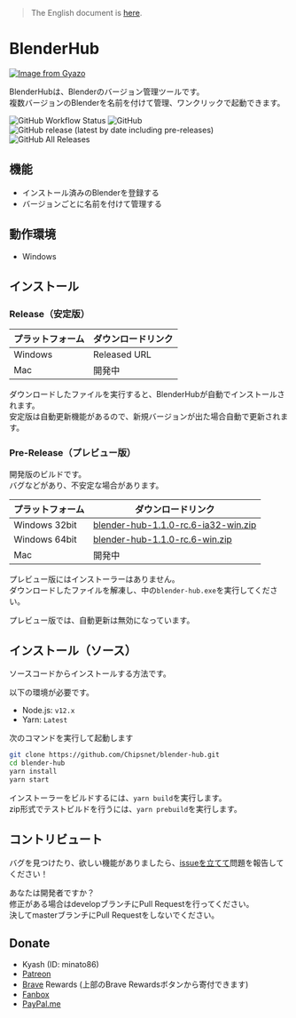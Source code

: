 > The English document is [here](./README_en.md).

# BlenderHub

[![Image from Gyazo](https://i.gyazo.com/66b65ee1e919d97eb1eaea00566dbc3f.png)](https://gyazo.com/66b65ee1e919d97eb1eaea00566dbc3f)

BlenderHubは、Blenderのバージョン管理ツールです。       
複数バージョンのBlenderを名前を付けて管理、ワンクリックで起動できます。

![GitHub Workflow Status](https://img.shields.io/github/workflow/status/Chipsnet/blender-hub/Node.js%20CI?style=flat-square)
![GitHub](https://img.shields.io/github/license/chipsnet/blender-hub?style=flat-square)
![GitHub release (latest by date including pre-releases)](https://img.shields.io/github/v/release/chipsnet/blender-hub?include_prereleases&style=flat-square)
![GitHub All Releases](https://img.shields.io/github/downloads/chipsnet/blender-hub/total?style=flat-square)


## 機能

- インストール済みのBlenderを登録する
- バージョンごとに名前を付けて管理する

## 動作環境

- Windows

## インストール

### Release（安定版）

|プラットフォーム|ダウンロードリンク|
|---------------|----------------|
|Windows|Released URL|
|Mac|開発中|

ダウンロードしたファイルを実行すると、BlenderHubが自動でインストールされます。      
安定版は自動更新機能があるので、新規バージョンが出た場合自動で更新されます。

### Pre-Release（プレビュー版）

開発版のビルドです。        
バグなどがあり、不安定な場合があります。

|プラットフォーム|ダウンロードリンク|
|---------------|----------------|
|Windows 32bit|[blender-hub-1.1.0-rc.6-ia32-win.zip](https://github.com/Chipsnet/blender-hub/releases/download/v1.1.0-rc.6/blender-hub-1.1.0-rc.6-ia32-win.zip)|
|Windows 64bit|[blender-hub-1.1.0-rc.6-win.zip](https://github.com/Chipsnet/blender-hub/releases/download/v1.1.0-rc.6/blender-hub-1.1.0-rc.6-win.zip)|
|Mac|開発中|

プレビュー版にはインストーラーはありません。        
ダウンロードしたファイルを解凍し、中の`blender-hub.exe`を実行してください。

プレビュー版では、自動更新は無効になっています。

## インストール（ソース）

ソースコードからインストールする方法です。

以下の環境が必要です。

- Node.js: `v12.x`
- Yarn: `Latest`

次のコマンドを実行して起動します

```bash
git clone https://github.com/Chipsnet/blender-hub.git
cd blender-hub
yarn install
yarn start
```

インストーラーをビルドするには、`yarn build`を実行します。      
zip形式でテストビルドを行うには、`yarn prebuild`を実行します。

## コントリビュート

バグを見つけたり、欲しい機能がありましたら、[issueを立てて](https://github.com/Chipsnet/blender-hub/issues)問題を報告してください！

あなたは開発者ですか？      
修正がある場合はdevelopブランチにPull Requestを行ってください。     
決してmasterブランチにPull Requestをしないでください。

## Donate

- Kyash (ID: minato86)
- [Patreon](https://www.patreon.com/minato86)
- [Brave](https://brave.com/chi953) Rewards (上部のBrave Rewardsボタンから寄付できます)
- [Fanbox](https://minato86.fanbox.cc/)
- [PayPal.me](https://www.paypal.me/minatoo86)